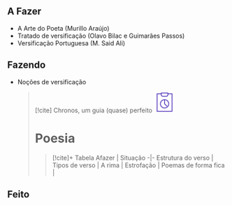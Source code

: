## A Fazer
- A Arte do Poeta (Murillo Araújo)  
- Tratado de versificação (Olavo Bilac e Guimarães Passos)  
- Versificação Portuguesa (M. Said Ali)  

## Fazendo
- Noções de versificação  
  > [!cite] Chronos, um guia (quase) perfeito
  > ![image](.attachments/b2fd7590c0525b35c9718d836807c55484cd9317.svg)
  > # Poesia
  > >  [!cite]+ Tabela
  > >  Afazer | Situação
  > > -|-
  > > Estrutura do verso | 
  > > Tipos de verso |
  > > A rima |
  > > Estrofação |
  > > Poemas de forma fica |
  

## Feito